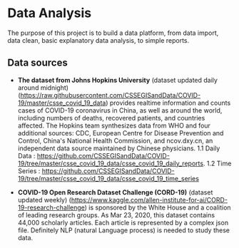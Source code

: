 ﻿# Data Analysis
 
 The purpose of this project is to build a data platform, from data import, data clean, basic explanatory data analysis, to simple reports.
 
 ## Data sources
 
 * **The dataset from Johns Hopkins University** (dataset updated daily around midnight) (https://raw.githubusercontent.com/CSSEGISandData/COVID-19/master/csse_covid_19_data) provides realtime information and counts cases of COVID-19 coronavirus in China, as well as around the world, including numbers of deaths, recovered patients, and countries affected. The Hopkins team synthesizes data from WHO and four additional sources: CDC, European Centre for Disease Prevention and Control, China's National Health Commission, 
and ncov.dxy.cn, an independent data source maintained by Chinese physicians.
   1.1  Daily Data : https://github.com/CSSEGISandData/COVID-19/tree/master/csse_covid_19_data/csse_covid_19_daily_reports.
   1.2 Time Series : https://github.com/CSSEGISandData/COVID-19/tree/master/csse_covid_19_data/csse_covid_19_time_series

* **COVID-19 Open Research Dataset Challenge (CORD-19)** (dataset updated weekly)  (https://www.kaggle.com/allen-institute-for-ai/CORD-19-research-challenge) is sponsored by the White House and a coalition of leading research groups. As Mar 23, 2020, this dataset contains 44,000 scholarly articles. Each article is represented by a complex json file. Definitely NLP (natural Language process) is needed to study these data. 
